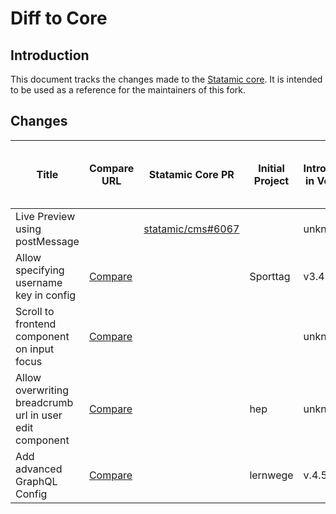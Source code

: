 # Diff to Core

## Introduction

This document tracks the changes made to the [Statamic core](https://github.com/statamic/cms). It is intended to be used as a reference for the maintainers of this fork.

## Changes

| Title                                                   | Compare URL                                                                                                                           | Statamic Core PR                                               | Initial Project | Introduced in Version | Removed / Merged to Core in Version | Comment                                                                                                                                                |
|---------------------------------------------------------|---------------------------------------------------------------------------------------------------------------------------------------|----------------------------------------------------------------|-----------------|-----------------------|-------------------------------------|--------------------------------------------------------------------------------------------------------------------------------------------------------|
| Live Preview using postMessage                          |                                                                                                                                       | [statamic/cms#6067](https://github.com/statamic/cms/pull/6067) |                 | unknown               | v3.4.8                              | Added update script because merge to core contained breaking changes: https://github.com/teamnovu/cms/commit/27cfad9381b4dcc7091cd30487e63a79f102d0ef  |
| Allow specifying username key in config                 | [Compare](https://github.com/teamnovu/cms/commit/79383ed1fac090e255cf8769695ad6d719961b2e)                                            |                                                                | Sporttag        | v3.4.7.2              |                                     |                                                                                                                                                        |
| Scroll to frontend component on input focus             | [Compare](https://github.com/teamnovu/cms/compare/be09925eff972904ecf1a9c7337fbd4970387564..62143bddaf232443e789ff4fe33f6804ca973b22) |                                                                |                 | unknown               |                                     | [statamic/ideas#805](https://github.com/statamic/ideas/issues/805)                                                                                     |
| Allow overwriting breadcrumb url in user edit component | [Compare](https://github.com/teamnovu/cms/commit/08cb919e782e32e46e3f8bc0833a94ea296f6e82)                                            |                                                                | hep             | unknown               |                                     | Probably not the way it should be done. Could be done with an addon using a separate and custom edit page instead. Still a PR to core could be opened. |
| Add advanced GraphQL Config                             | [Compare](https://github.com/teamnovu/cms/commit/8c6750cf4b67e755590d69dbe16a9d0867267a42)                                            |                                                                | lernwege         | v.4.51                |                                     |                                                                                                                                                        |
